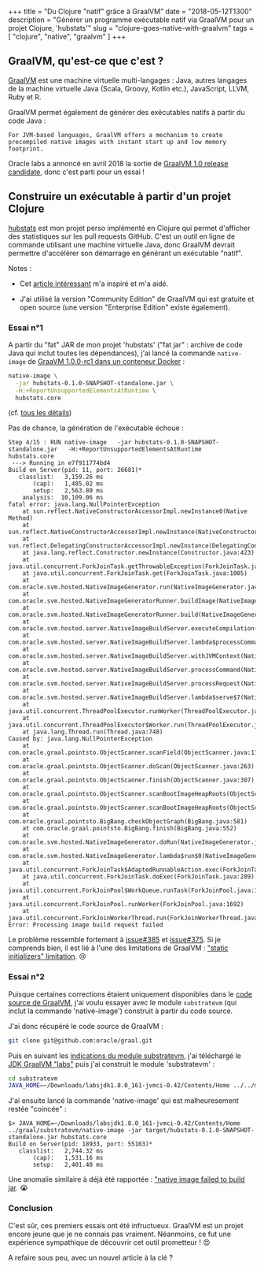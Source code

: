 +++
title = "Du Clojure \"natif\" grâce à GraalVM"
date = "2018-05-12T1300"
description = "Générer un programme exécutable natif via GraalVM pour un projet Clojure, 'hubstats'"
slug = "clojure-goes-native-with-graalvm"
tags = [ "clojure", "native", "graalvm" ]
+++

## GraalVM, qu'est-ce que c'est ?

[GraalVM](http://www.graalvm.org/) est une machine virtuelle multi-langages : Java, autres langages de la machine virtuelle Java (Scala, Groovy, Kotlin etc.), JavaScript, LLVM, Ruby et R.

GraalVM permet également de générer des exécutables natifs à partir du code Java :
```
For JVM-based languages, GraalVM offers a mechanism to create precompiled native images with instant start up and low memory footprint.
```

Oracle labs a annoncé en avril 2018 la sortie de [GraalVM 1.0 release candidate](https://blogs.oracle.com/developers/announcing-graalvm), donc c'est parti pour un essai !


## Construire un exécutable à partir d'un projet Clojure

[hubstats](https://github.com/nicokosi/hubstats) est mon projet perso implémenté en Clojure qui permet d'afficher des statistiques sur les pull requests GitHub. C'est un outil en ligne de commande utilisant une machine virtuelle Java, donc GraalVM devrait permettre d'accélérer son démarrage en générant un exécutable "natif".

Notes :

- Cet [article intéressant](https://www.innoq.com/en/blog/native-clojure-and-graalvm/
) m'a inspiré et m'a aidé.

- J'ai utilisé la version "Community Edition" de GraalVM qui est gratuite et open source (une version "Enterprise Edition" existe également).

### Essai n°1

A partir du "fat" JAR de mon projet 'hubstats' ("fat jar" : archive de code Java qui inclut toutes les dépendances), j'ai lancé la commande `native-image` de [GraaVM 1.0.0-rc1 dans un conteneur Docker](https://github.com/Danny02/graalvm-docker) :

```sh
native-image \
  -jar hubstats-0.1.0-SNAPSHOT-standalone.jar \
  -H:+ReportUnsupportedElementsAtRuntime \
  hubstats.core
```
(cf. [tous les détails](https://github.com/nicokosi/hubstats/pull/12/files))

Pas de chance, la génération de l'exécutable échoue :
```
Step 4/15 : RUN native-image   -jar hubstats-0.1.0-SNAPSHOT-standalone.jar   -H:+ReportUnsupportedElementsAtRuntime   hubstats.core
 ---> Running in e7f911774bd4
Build on Server(pid: 11, port: 26681)*
   classlist:   3,159.26 ms
       (cap):   1,485.02 ms
       setup:   2,563.80 ms
    analysis:  10,109.06 ms
fatal error: java.lang.NullPointerException
	at sun.reflect.NativeConstructorAccessorImpl.newInstance0(Native Method)
	at sun.reflect.NativeConstructorAccessorImpl.newInstance(NativeConstructorAccessorImpl.java:62)
	at sun.reflect.DelegatingConstructorAccessorImpl.newInstance(DelegatingConstructorAccessorImpl.java:45)
	at java.lang.reflect.Constructor.newInstance(Constructor.java:423)
	at java.util.concurrent.ForkJoinTask.getThrowableException(ForkJoinTask.java:598)
	at java.util.concurrent.ForkJoinTask.get(ForkJoinTask.java:1005)
	at com.oracle.svm.hosted.NativeImageGenerator.run(NativeImageGenerator.java:398)
	at com.oracle.svm.hosted.NativeImageGeneratorRunner.buildImage(NativeImageGeneratorRunner.java:240)
	at com.oracle.svm.hosted.NativeImageGeneratorRunner.build(NativeImageGeneratorRunner.java:337)
	at com.oracle.svm.hosted.server.NativeImageBuildServer.executeCompilation(NativeImageBuildServer.java:378)
	at com.oracle.svm.hosted.server.NativeImageBuildServer.lambda$processCommand$8(NativeImageBuildServer.java:315)
	at com.oracle.svm.hosted.server.NativeImageBuildServer.withJVMContext(NativeImageBuildServer.java:396)
	at com.oracle.svm.hosted.server.NativeImageBuildServer.processCommand(NativeImageBuildServer.java:312)
	at com.oracle.svm.hosted.server.NativeImageBuildServer.processRequest(NativeImageBuildServer.java:256)
	at com.oracle.svm.hosted.server.NativeImageBuildServer.lambda$serve$7(NativeImageBuildServer.java:216)
	at java.util.concurrent.ThreadPoolExecutor.runWorker(ThreadPoolExecutor.java:1149)
	at java.util.concurrent.ThreadPoolExecutor$Worker.run(ThreadPoolExecutor.java:624)
	at java.lang.Thread.run(Thread.java:748)
Caused by: java.lang.NullPointerException
	at com.oracle.graal.pointsto.ObjectScanner.scanField(ObjectScanner.java:113)
	at com.oracle.graal.pointsto.ObjectScanner.doScan(ObjectScanner.java:263)
	at com.oracle.graal.pointsto.ObjectScanner.finish(ObjectScanner.java:307)
	at com.oracle.graal.pointsto.ObjectScanner.scanBootImageHeapRoots(ObjectScanner.java:78)
	at com.oracle.graal.pointsto.ObjectScanner.scanBootImageHeapRoots(ObjectScanner.java:60)
	at com.oracle.graal.pointsto.BigBang.checkObjectGraph(BigBang.java:581)
	at com.oracle.graal.pointsto.BigBang.finish(BigBang.java:552)
	at com.oracle.svm.hosted.NativeImageGenerator.doRun(NativeImageGenerator.java:653)
	at com.oracle.svm.hosted.NativeImageGenerator.lambda$run$0(NativeImageGenerator.java:381)
	at java.util.concurrent.ForkJoinTask$AdaptedRunnableAction.exec(ForkJoinTask.java:1386)
	at java.util.concurrent.ForkJoinTask.doExec(ForkJoinTask.java:289)
	at java.util.concurrent.ForkJoinPool$WorkQueue.runTask(ForkJoinPool.java:1056)
	at java.util.concurrent.ForkJoinPool.runWorker(ForkJoinPool.java:1692)
	at java.util.concurrent.ForkJoinWorkerThread.run(ForkJoinWorkerThread.java:157)
Error: Processing image build request failed
```
Le problème ressemble fortement à [issue#385](https://github.com/oracle/graal/issues/385) et [issue#375](https://github.com/oracle/graal/issues/375). Si je comprends bien, il est lié à l'une des limitations de GraalVM : ["static initializers" limitation](https://github.com/oracle/graal/blob/master/substratevm/LIMITATIONS.md#static-initializers). 😢


### Essai n°2

Puisque certaines corrections étaient uniquement disponibles dans le [code source de GraalVM](https://github.com/graalvm/), j'ai voulu essayer avec le module `substratevm`
(qui inclut la commande 'native-image') construit à partir du code source.


J'ai donc récupéré le code source de GraalVM :
```sh
git clone git@github.com:oracle/graal.git
```
Puis en suivant les [indications du module substratevm](https://github.com/oracle/graal/tree/master/substratevm), j'ai téléchargé le [JDK GraalVM "labs"](http://www.oracle.com/technetwork/oracle-labs/program-languages/downloads/index.html) puis j'ai construit le module 'substratevm' :
```sh
cd substratevm
JAVA_HOME=~/Downloads/labsjdk1.8.0_161-jvmci-0.42/Contents/Home ../../mx/mx build
```

J'ai ensuite lancé la commande 'native-image' qui est malheuresement restée "coincée" :
```
$> JAVA_HOME=~/Downloads/labsjdk1.8.0_161-jvmci-0.42/Contents/Home ../graal/substratevm/native-image -jar target/hubstats-0.1.0-SNAPSHOT-standalone.jar hubstats.core
Build on Server(pid: 18933, port: 55103)*
   classlist:   2,744.32 ms
       (cap):   1,531.16 ms
       setup:   2,401.40 ms
```

Une anomalie similaire à déjà été rapportée : ["native image failed to build jar](https://github.com/oracle/graal/issues/411). 😭


### Conclusion

C'est sûr, ces premiers essais ont été infructueux. GraalVM est un projet encore jeune que je ne connais pas vraiment. Néanmoins, ce fut une expérience sympathique de découvrir cet outil prometteur ! 😍

A refaire sous peu, avec un nouvel article à la clé ?
